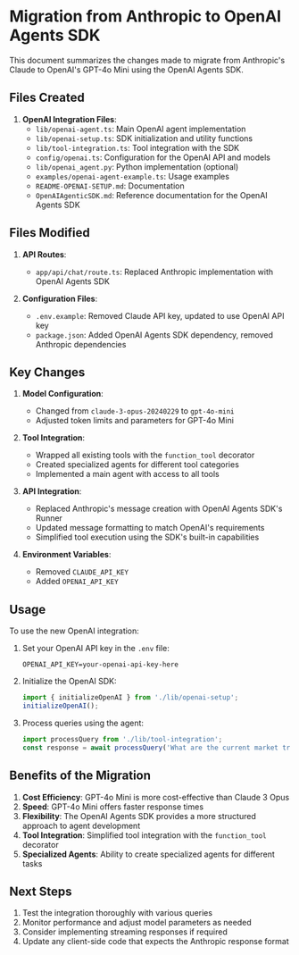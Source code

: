 # Migration from Anthropic to OpenAI Agents SDK

This document summarizes the changes made to migrate from Anthropic's Claude to OpenAI's GPT-4o Mini using the OpenAI Agents SDK.

## Files Created

1. **OpenAI Integration Files**:
   - `lib/openai-agent.ts`: Main OpenAI agent implementation
   - `lib/openai-setup.ts`: SDK initialization and utility functions
   - `lib/tool-integration.ts`: Tool integration with the SDK
   - `config/openai.ts`: Configuration for the OpenAI API and models
   - `lib/openai_agent.py`: Python implementation (optional)
   - `examples/openai-agent-example.ts`: Usage examples
   - `README-OPENAI-SETUP.md`: Documentation
   - `OpenAIAgenticSDK.md`: Reference documentation for the OpenAI Agents SDK

## Files Modified

1. **API Routes**:
   - `app/api/chat/route.ts`: Replaced Anthropic implementation with OpenAI Agents SDK

2. **Configuration Files**:
   - `.env.example`: Removed Claude API key, updated to use OpenAI API key
   - `package.json`: Added OpenAI Agents SDK dependency, removed Anthropic dependencies

## Key Changes

1. **Model Configuration**:
   - Changed from `claude-3-opus-20240229` to `gpt-4o-mini`
   - Adjusted token limits and parameters for GPT-4o Mini

2. **Tool Integration**:
   - Wrapped all existing tools with the `function_tool` decorator
   - Created specialized agents for different tool categories
   - Implemented a main agent with access to all tools

3. **API Integration**:
   - Replaced Anthropic's message creation with OpenAI Agents SDK's Runner
   - Updated message formatting to match OpenAI's requirements
   - Simplified tool execution using the SDK's built-in capabilities

4. **Environment Variables**:
   - Removed `CLAUDE_API_KEY`
   - Added `OPENAI_API_KEY`

## Usage

To use the new OpenAI integration:

1. Set your OpenAI API key in the `.env` file:
   ```
   OPENAI_API_KEY=your-openai-api-key-here
   ```

2. Initialize the OpenAI SDK:
   ```typescript
   import { initializeOpenAI } from './lib/openai-setup';
   initializeOpenAI();
   ```

3. Process queries using the agent:
   ```typescript
   import processQuery from './lib/tool-integration';
   const response = await processQuery('What are the current market trends?');
   ```

## Benefits of the Migration

1. **Cost Efficiency**: GPT-4o Mini is more cost-effective than Claude 3 Opus
2. **Speed**: GPT-4o Mini offers faster response times
3. **Flexibility**: The OpenAI Agents SDK provides a more structured approach to agent development
4. **Tool Integration**: Simplified tool integration with the `function_tool` decorator
5. **Specialized Agents**: Ability to create specialized agents for different tasks

## Next Steps

1. Test the integration thoroughly with various queries
2. Monitor performance and adjust model parameters as needed
3. Consider implementing streaming responses if required
4. Update any client-side code that expects the Anthropic response format 